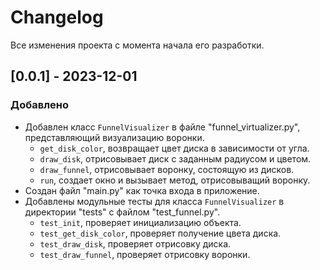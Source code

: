 # Changelog

Все изменения проекта с момента начала его разработки.

## [0.0.1]  - 2023-12-01

### Добавлено
- Добавлен класс `FunnelVisualizer` в файле "funnel_virtualizer.py", представляющий визуализацию воронки.
  - `get_disk_color`, возвращает цвет диска в зависимости от угла.
  - `draw_disk`, отрисовывает диск с заданным радиусом и цветом.
  - `draw_funnel`, отрисовывает воронку, состоящую из дисков.
  - `run`, создает окно и вызывает метод, отрисовыващий воронку.
- Создан файл "main.py" как точка входа в приложение.
- Добавлены модульные тесты для класса `FunnelVisualizer` в директории "tests" с файлом "test_funnel.py".
  - `test_init`, проверяет инициализацию объекта.
  - `test_get_disk_color`, проверяет получение цвета диска.
  - `test_draw_disk`, проверяет отрисовку диска.
  - `test_draw_funnel`, проверяет отрисовку воронки.




